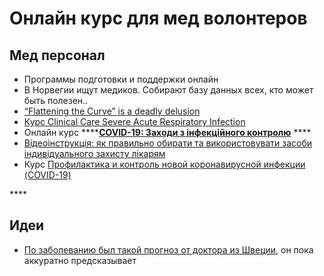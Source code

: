 # Онлайн курс для мед волонтеров

## Мед персонал

* Программы подготовки и поддержки онлайн
* В Норвегии ищут медиков. Собирают базу данных всех, кто может быть полезен..
* [“Flattening the Curve” is a deadly delusion](https://medium.com/@joschabach/flattening-the-curve-is-a-deadly-delusion-eea324fe9727)
* [Курс Clinical Care Severe Acute Respiratory Infection](https://openwho.org/courses/severe-acute-respiratory-infection)
* Онлайн курс ****[**COVID-19: Заходи з інфекційного контролю**](https://accemedin.com/course/preview/82?fbclid=IwAR3UdQf-00JfrlE0vQE6ns24r33orvgaa52iUez94PHbVGmGoXLeWgnjDDo) ****
* [Відеоінструкція: як правильно обирати та використовувати засоби індивідуального захисту лікарям](https://www.facebook.com/phc.org.ua/videos/493399444708954/)
* Курс [Профилактика и контроль новой коронавирусной инфекции \(COVID-19\)](https://openwho.org/courses/COVID-19-IPC-RU)

\*\*\*\*

## 

## Идеи

* [По заболеванию был такой прогноз от доктора из Швеции](https://www.linkedin.com/pulse/generalized-prediction-model-multi-site-disease-dr-martin-lockstrom/), он пока аккуратно предсказывает

